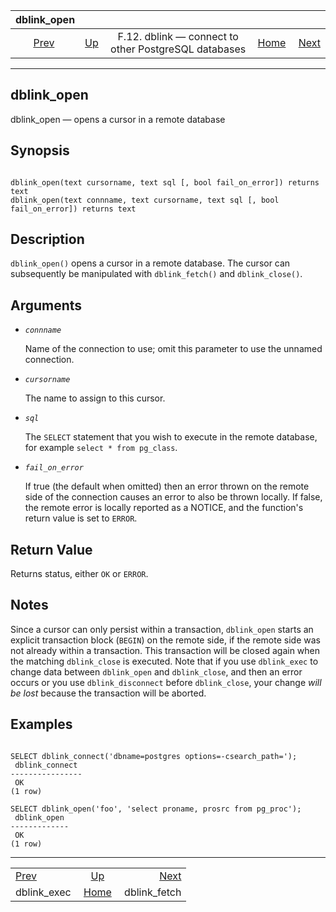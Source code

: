 <!--?xml version="1.0" encoding="UTF-8" standalone="no"?-->

|                   dblink\_open                  |                                                                          |                                                      |                                                       |                                                   |
| :---------------------------------------------: | :----------------------------------------------------------------------- | :--------------------------------------------------: | ----------------------------------------------------: | ------------------------------------------------: |
| [Prev](contrib-dblink-exec.html "dblink_exec")  | [Up](dblink.html "F.12. dblink — connect to other PostgreSQL databases") | F.12. dblink — connect to other PostgreSQL databases | [Home](index.html "PostgreSQL 17devel Documentation") |  [Next](contrib-dblink-fetch.html "dblink_fetch") |

***



## dblink\_open

dblink\_open — opens a cursor in a remote database

## Synopsis

```

dblink_open(text cursorname, text sql [, bool fail_on_error]) returns text
dblink_open(text connname, text cursorname, text sql [, bool fail_on_error]) returns text
```

## Description

`dblink_open()` opens a cursor in a remote database. The cursor can subsequently be manipulated with `dblink_fetch()` and `dblink_close()`.

## Arguments

*   *`connname`*

    Name of the connection to use; omit this parameter to use the unnamed connection.

*   *`cursorname`*

    The name to assign to this cursor.

*   *`sql`*

    The `SELECT` statement that you wish to execute in the remote database, for example `select * from pg_class`.

*   *`fail_on_error`*

    If true (the default when omitted) then an error thrown on the remote side of the connection causes an error to also be thrown locally. If false, the remote error is locally reported as a NOTICE, and the function's return value is set to `ERROR`.

## Return Value

Returns status, either `OK` or `ERROR`.

## Notes

Since a cursor can only persist within a transaction, `dblink_open` starts an explicit transaction block (`BEGIN`) on the remote side, if the remote side was not already within a transaction. This transaction will be closed again when the matching `dblink_close` is executed. Note that if you use `dblink_exec` to change data between `dblink_open` and `dblink_close`, and then an error occurs or you use `dblink_disconnect` before `dblink_close`, your change *will be lost* because the transaction will be aborted.

## Examples

```

SELECT dblink_connect('dbname=postgres options=-csearch_path=');
 dblink_connect
----------------
 OK
(1 row)

SELECT dblink_open('foo', 'select proname, prosrc from pg_proc');
 dblink_open
-------------
 OK
(1 row)
```

***

|                                                 |                                                                          |                                                   |
| :---------------------------------------------- | :----------------------------------------------------------------------: | ------------------------------------------------: |
| [Prev](contrib-dblink-exec.html "dblink_exec")  | [Up](dblink.html "F.12. dblink — connect to other PostgreSQL databases") |  [Next](contrib-dblink-fetch.html "dblink_fetch") |
| dblink\_exec                                    |           [Home](index.html "PostgreSQL 17devel Documentation")          |                                     dblink\_fetch |
